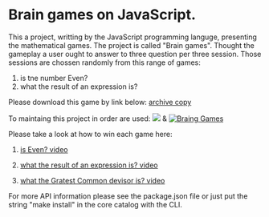 <h1>Brain games on JavaScript.</h1>

This a project, writting by the JavaScript programming languge, presenting the mathematical games.
The project is called "Brain games". 
Thought the gameplay a user ought to answer to three question per three session.
Those sessions are chossen randomly from this range of games:
1) is tne number Even?
2) what the result of an expression is?

Please download this game by link below:
<a href="https://github.com/WilhelmYakunin/frontend-project-lvl1/archive/master.zip">archive copy</a>

To maintaing this project in order are used: 
<a href="https://codeclimate.com/github/WilhelmYakunin/frontend-project-lvl1"><img src="https://api.codeclimate.com/v1/badges/a99a88d28ad37a79dbf6/maintainability" /></a> & <a href="https://github.com/WilhelmYakunin/frontend-project-lvl1/actions"><img src="https://github.com/WilhelmYakunin/frontend-project-lvl1/workflows/brain-games%20project%20of%20lvl-1/badge.svg" alt="Braing Games" style="max-width:100%;"></a>

Please take a look at how to win each game here:

1) [is Even? video](https://youtu.be/CYDIFqEj_-E)

2) [what the result of an expression is? video](https://youtu.be/Gpr-w40AOTI)

3) [what the Gratest Common devisor is? video](https://youtu.be/HROl4j2f6oc)

For more API information please see the package.json file or just put the string "make install" in the core catalog with the CLI. 
